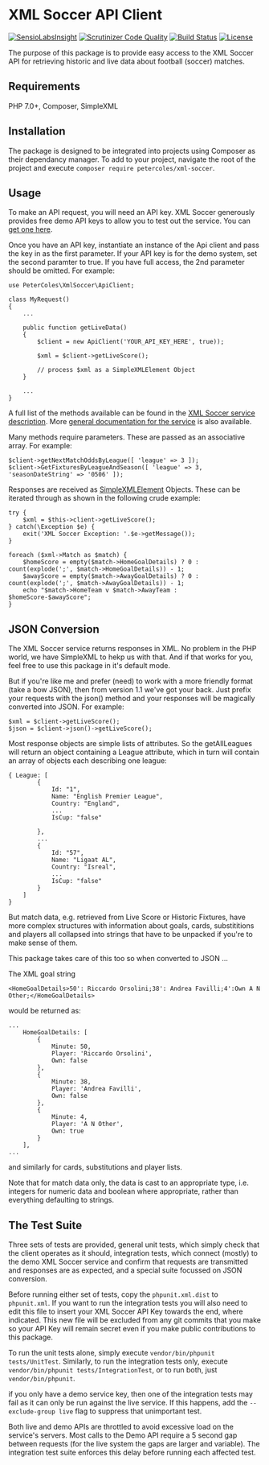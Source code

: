 # XML Soccer API Client

[![SensioLabsInsight](https://insight.sensiolabs.com/projects/9cb65160-ed5f-4aad-a449-f1369365fe35/mini.png)](https://insight.sensiolabs.com/projects/9cb65160-ed5f-4aad-a449-f1369365fe35)
[![Scrutinizer Code Quality](https://scrutinizer-ci.com/g/petercoles/xml-soccer/badges/quality-score.png?b=master)](https://scrutinizer-ci.com/g/petercoles/xml-soccer/?branch=master)
[![Build Status](https://scrutinizer-ci.com/g/petercoles/xml-soccer/badges/build.png?b=master)](https://scrutinizer-ci.com/g/petercoles/xml-soccer/build-status/master)
[![License](http://img.shields.io/:license-mit-blue.svg)](http://doge.mit-license.org)

The purpose of this package is to provide easy access to the XML Soccer API for retrieving historic and live data about football (soccer) matches.

## Requirements

PHP 7.0+, Composer, SimpleXML

## Installation

The package is designed to be integrated into projects using Composer as their dependancy manager. To add to your project, navigate the root of the project and execute ```composer require petercoles/xml-soccer```.

## Usage

To make an API request, you will need an API key. XML Soccer generously provides free demo API keys to allow you to test out the service. You can [get one here](http://xmlsoccer.com/Demo.aspx).

Once you have an API key, instantiate an instance of the Api client and pass the key in as the first parameter. If your API key is for the demo system, set the second paramter to true. If you have full access, the 2nd parameter should be omitted. For example:

```
use PeterColes\XmlSoccer\ApiClient;

class MyRequest()
{
    ...

    public function getLiveData()
    {
        $client = new ApiClient('YOUR_API_KEY_HERE', true));

        $xml = $client->getLiveScore();

        // process $xml as a SimpleXMLElement Object
    }

    ...
}
```

A full list of the methods available can be found in the [XML Soccer service description](http://www.xmlsoccer.com/FootballData.asmx). More [general documentation for the service](https://xmlsoccer.zendesk.com/hc/en-us) is also available.

Many methods require parameters. These are passed as an associative array. For example:

```
$client->getNextMatchOddsByLeague([ 'league' => 3 ]);
$client->GetFixturesByLeagueAndSeason([ 'league' => 3, 'seasonDateString' => '0506' ]);
```

Responses are received as [SimpleXMLElement](http://php.net/manual/en/book.simplexml.php) Objects. These can be iterated through as shown in the following crude example:

```
try {
    $xml = $this->client->getLiveScore();
} catch(\Exception $e) {
    exit('XML Soccer Exception: '.$e->getMessage());
}

foreach ($xml->Match as $match) {
    $homeScore = empty($match->HomeGoalDetails) ? 0 : count(explode(';', $match->HomeGoalDetails)) - 1;
    $awayScore = empty($match->AwayGoalDetails) ? 0 : count(explode(';', $match->AwayGoalDetails)) - 1;
    echo "$match->HomeTeam v $match->AwayTeam : $homeScore-$awayScore";
}
```

## JSON Conversion

The XML Soccer service returns responses in XML. No problem in the PHP world, we have SimpleXML to hekp us with that. And if that works for you, feel free to use this package in it's default mode.

But if you're like me and prefer (need) to work with a more friendly format (take a bow JSON), then from version 1.1 we've got your back. Just prefix your requests with the json() method and your responses will be magically converted into JSON. For example:
```
$xml = $client->getLiveScore();
$json = $client->json()->getLiveScore();

```

Most response objects are simple lists of attributes. So the getAllLeagues will return an object containing a League attribute, which in turn will contain an array of objects each describing one league:
```
{ League: [
        {
            Id: "1",
            Name: "English Premier League",
            Country: "England",
            ...
            IsCup: "false"

        },
        ...
        {
            Id: "57",
            Name: "Ligaat AL",
            Country: "Isreal",
            ...
            IsCup: "false"
        }
    ]
}

```

But match data, e.g. retrieved from Live Score or Historic Fixtures, have more complex structures with information about goals, cards, substititions and players all collapsed into strings that have to be unpacked if you're to make sense of them.

This package takes care of this too so when converted to JSON ...

The XML goal string
```
<HomeGoalDetails>50': Riccardo Orsolini;38': Andrea Favilli;4':Own A N Other;</HomeGoalDetails>
```
would be returned as:
```
...
    HomeGoalDetails: [
        {
            Minute: 50,
            Player: 'Riccardo Orsolini',
            Own: false
        },
        {
            Minute: 38,
            Player: 'Andrea Favilli',
            Own: false
        },
        {
            Minute: 4,
            Player: 'A N Other',
            Own: true
        }
    ],
...
```
and similarly for cards, substitutions and player lists.

Note that for match data only, the data is cast to an appropriate type, i.e. integers for numeric data and boolean where appropriate, rather than everything defaulting to strings. 

## The Test Suite

Three sets of tests are provided, general unit tests, which simply check that the client operates as it should, integration tests, which connect (mostly) to the demo XML Soccer service and confirm that requests are transmitted and responses are as expected, and a special suite focussed on JSON conversion.

Before running either set of tests, copy the ```phpunit.xml.dist``` to ```phpunit.xml```. If you want to run the integration tests you will also need to edit this file to insert your XML Soccer API Key towards the end, where indicated. This new file will be excluded from any git commits that you make so your API Key will remain secret even if you make public contributions to this package.

To run the unit tests alone, simply execute ```vendor/bin/phpunit tests/UnitTest```. Similarly, to run the integration tests only, execute ```vendor/bin/phpunit tests/IntegrationTest```, or to run both, just ```vendor/bin/phpunit```.

if you only have a demo service key, then one of the integration tests may fail as it can only be run against the live service. If this happens, add the ```--exclude-group live``` flag to suppress that <whispering>unimportant</whispering> test.

Both live and demo APIs are throttled to avoid excessive load on the service's servers. Most calls to the Demo API require a 5 second gap between requests (for the live system the gaps are larger and variable). The integration test suite enforces this delay before running each affected test.
